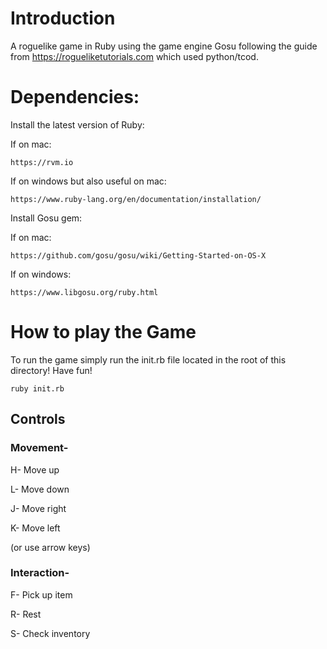 # Introduction
 A roguelike game in Ruby using the game engine Gosu following the guide from https://rogueliketutorials.com which used python/tcod.

 # Dependencies: 
Install the latest version of Ruby:


If on mac: 

	https://rvm.io 


If on windows but also useful on mac: 
	
	https://www.ruby-lang.org/en/documentation/installation/
 
 
Install Gosu gem: 

If on mac:

	https://github.com/gosu/gosu/wiki/Getting-Started-on-OS-X


If on windows: 
			
	https://www.libgosu.org/ruby.html
	
# How to play the Game

To run the game simply run the init.rb file located in the root of this directory! Have fun!

	ruby init.rb

## Controls
### Movement-

H- Move up

L- Move down

J- Move right

K- Move left

(or use arrow keys)

### Interaction- 

F- Pick up item

R- Rest

S- Check inventory
